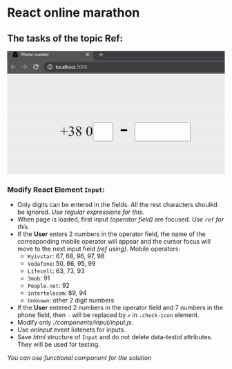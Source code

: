 # React online marathon

## The tasks of the topic Ref:

![Phone input](./img/result.gif)

### Modify React Element `Input`:
- Only digits can be entered in the fields. All the rest characters shoulkd be ignored. *Use regular expressions for this.*
- When page is loaded, first input *(operator field)* are focused. *Use `ref` for this.*
- If the **User** enters 2 numbers in the operator field, the name of the corresponding mobile operator will appear and the cursor focus will move to the next input field *(ref using)*. Mobile operators:
  - `Kyivstar`: 67, 68, 96, 97, 98
  - `Vodafone`: 50, 66, 95, 99
  - `Lifecell`: 63, 73, 93
  - `3mob`: 91
  - `People.net`: 92
  - `intertelecom`: 89, 94
  - `Unknown`: other 2 digit numbers
- If the **User** entered 2 numbers in the operator field and 7 numbers in the phone field, then `-` will be replaced by `✔️` in `.check-icon` element.
- Modify only *./components/input/input.js*.
- Use *onInput* event listenets for inputs.
- Save *html* structure of `Input` and do not delete data-testid attributes. They will be used for testing.

*You can use functional component for the solution*
